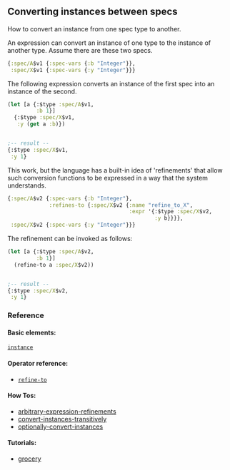<!---
  This markdown file was generated. Do not edit.
  -->

## Converting instances between specs

How to convert an instance from one spec type to another.

An expression can convert an instance of one type to the instance of another type. Assume there are these two specs.

```clojure
{:spec/A$v1 {:spec-vars {:b "Integer"}},
 :spec/X$v1 {:spec-vars {:y "Integer"}}}
```

The following expression converts an instance of the first spec into an instance of the second.

```clojure
(let [a {:$type :spec/A$v1,
         :b 1}]
  {:$type :spec/X$v1,
   :y (get a :b)})


;-- result --
{:$type :spec/X$v1,
 :y 1}
```

This work, but the language has a built-in idea of 'refinements' that allow such conversion functions to be expressed in a way that the system understands.

```clojure
{:spec/A$v2 {:spec-vars {:b "Integer"},
             :refines-to {:spec/X$v2 {:name "refine_to_X",
                                      :expr '{:$type :spec/X$v2,
                                              :y b}}}},
 :spec/X$v2 {:spec-vars {:y "Integer"}}}
```

The refinement can be invoked as follows:

```clojure
(let [a {:$type :spec/A$v2,
         :b 1}]
  (refine-to a :spec/X$v2))


;-- result --
{:$type :spec/X$v2,
 :y 1}
```

### Reference

#### Basic elements:

[`instance`](../halite_basic-syntax-reference.md#instance)

#### Operator reference:

* [`refine-to`](halite_full-reference.md#refine-to)


#### How Tos:

* [arbitrary-expression-refinements](../how-to/halite_arbitrary-expression-refinements.md)
* [convert-instances-transitively](../how-to/halite_convert-instances-transitively.md)
* [optionally-convert-instances](../how-to/halite_optionally-convert-instances.md)


#### Tutorials:

* [grocery](../how-to/halite_grocery.md)


